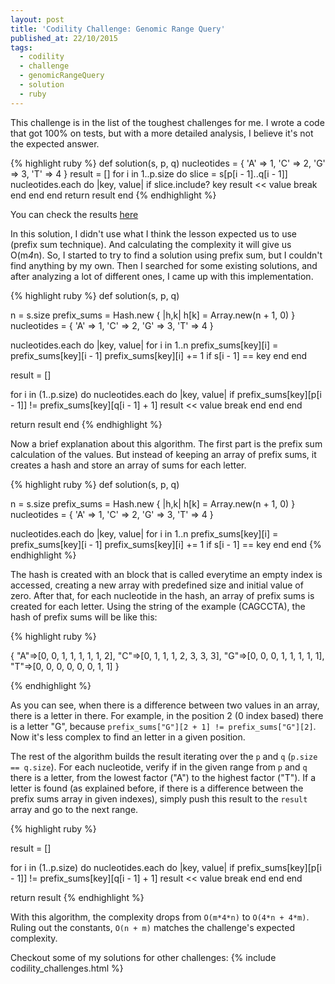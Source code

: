 ```yaml
---
layout: post
title: 'Codility Challenge: Genomic Range Query'
published_at: 22/10/2015
tags:
  - codility
  - challenge
  - genomicRangeQuery
  - solution
  - ruby
---
```


This challenge is in the list of the toughest challenges for me. I wrote a code that got 100% on tests, but with a more detailed analysis, I believe it's not the expected answer.

{% highlight ruby %}
def solution(s, p, q)
  nucleotides = {
      'A' => 1,
      'C' => 2,
      'G' => 3,
      'T' => 4
  }
  result = []
  for i in 1..p.size do
    slice = s[p[i - 1]..q[i - 1]]
    nucleotides.each do |key, value|
      if slice.include? key
        result << value
        break
      end
    end
  end
  return result
end
{% endhighlight %}

You can check the results [here](https://codility.com/demo/results/trainingAZJBGW-NSR)

In this solution, I didn't use what I think the lesson expected us to use (prefix sum technique). And calculating the complexity it will give us O(m*4*n). So, I started to try to find a solution using prefix sum, but I couldn't find anything by my own. Then I searched for some existing solutions, and after analyzing a lot of different ones, I came up with this implementation.

{% highlight ruby %}
def solution(s, p, q)

  n = s.size
  prefix_sums = Hash.new { |h,k| h[k] = Array.new(n + 1, 0) }
  nucleotides = {
      'A' => 1,
      'C' => 2,
      'G' => 3,
      'T' => 4
  }

  nucleotides.each do |key, value|
    for i in 1..n
      prefix_sums[key][i] = prefix_sums[key][i - 1]
      prefix_sums[key][i] += 1 if s[i - 1] == key
    end
  end

  result = []

  for i in (1..p.size) do
    nucleotides.each do |key, value|
      if prefix_sums[key][p[i - 1]] != prefix_sums[key][q[i - 1] + 1]
        result << value
        break
      end
    end
  end

  return result
end
{% endhighlight %}

Now a brief explanation about this algorithm. The first part is the prefix sum calculation of the values. But instead of keeping an array of prefix sums, it creates a hash and store an array of sums for each letter.

{% highlight ruby %}
def solution(s, p, q)

  n = s.size
  prefix_sums = Hash.new { |h,k| h[k] = Array.new(n + 1, 0) }
  nucleotides = {
      'A' => 1,
      'C' => 2,
      'G' => 3,
      'T' => 4
  }

  nucleotides.each do |key, value|
    for i in 1..n
      prefix_sums[key][i] = prefix_sums[key][i - 1]
      prefix_sums[key][i] += 1 if s[i - 1] == key
    end
  end
{% endhighlight %}

The hash is created with an block that is called everytime an empty index is accessed, creating a new array with predefined size and initial value of zero. After that, for each nucleotide in the hash, an array of prefix sums is created for each letter. Using the string of the example (CAGCCTA), the hash of prefix sums will be like this:

{% highlight ruby %}

{
  "A"=>[0, 0, 1, 1, 1, 1, 1, 2],
  "C"=>[0, 1, 1, 1, 2, 3, 3, 3],
  "G"=>[0, 0, 0, 1, 1, 1, 1, 1],
  "T"=>[0, 0, 0, 0, 0, 0, 1, 1]
}

{% endhighlight %}

As you can see, when there is a difference between two values in an array, there is a letter in there. For example, in the position 2 (0 index based) there is a letter "G", because `prefix_sums["G"][2 + 1] != prefix_sums["G"][2]`. Now it's less complex to find an letter in a given position.

The rest of the algorithm builds the result iterating over the `p` and `q` (`p.size == q.size`). For each nucleotide, verify if in the given range from `p` and `q` there is a letter, from the lowest factor ("A") to the highest factor ("T"). If a letter is found (as explained before, if there is a difference between the prefix sums array in given indexes), simply push this result to the `result` array and go to the next range.

{% highlight ruby %}

result = []

for i in (1..p.size) do
  nucleotides.each do |key, value|
    if prefix_sums[key][p[i - 1]] != prefix_sums[key][q[i - 1] + 1]
      result << value
      break
    end
  end
end

return result
{% endhighlight %}

With this algorithm, the complexity drops from `O(m*4*n)` to `O(4*n + 4*m)`. Ruling out the constants, `O(n + m)` matches the challenge's expected complexity.

Checkout some of my solutions for other challenges:
{% include codility_challenges.html %}

